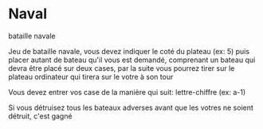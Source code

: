 # Naval
bataille navale

Jeu de bataille navale, vous devez indiquer le coté du plateau (ex: 5)
puis placer autant de bateau qu'il vous est demandé, comprenant un bateau qui devra être placé sur deux cases, par la 
suite vous pourrez tirer sur le plateau ordinateur qui tirera 
sur le votre à son tour

Vous devez entrer vos case de la manière qui suit: lettre-chiffre (ex: a-1)

Si vous détruisez tous les bateaux adverses avant que les votres ne soient détruit, c'est gagné
